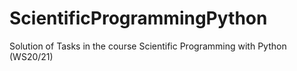 # ScientificProgrammingPython
Solution of Tasks in the course Scientific Programming with Python (WS20/21)
